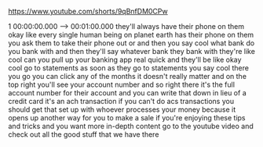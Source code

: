 https://www.youtube.com/shorts/9qBnfDM0CPw

1 00:00:00.000 --\> 00:01:00.000 they'll always have their phone on them
okay like every single human being on planet earth has their phone on
them you ask them to take their phone out or and then you say cool what
bank do you bank with and then they'll say whatever bank they bank with
they're like cool can you pull up your banking app real quick and
they'll be like okay cool go to statements as soon as they go to
statements you say cool there you go you can click any of the months it
doesn't really matter and on the top right you'll see your account
number and so right there it's the full account number for their account
and you can write that down in lieu of a credit card it's an ach
transaction if you can't do acs transactions you should get that set up
with whoever processes your money because it opens up another way for
you to make a sale if you're enjoying these tips and tricks and you want
more in-depth content go to the youtube video and check out all the good
stuff that we have there

